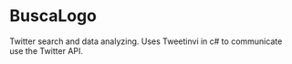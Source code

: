 # BuscaLogo
Twitter search and data analyzing.
Uses Tweetinvi in c# to communicate use the Twitter API.
